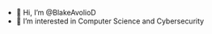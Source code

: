- 👋 Hi, I’m @BlakeAvolioD
- 👀 I’m interested in Computer Science and Cybersecurity

<!---
BlakeAvolioD/BlakeAvolioD is a ✨ special ✨ repository because its `README.md` (this file) appears on your GitHub profile.
You can click the Preview link to take a look at your changes.
--->
